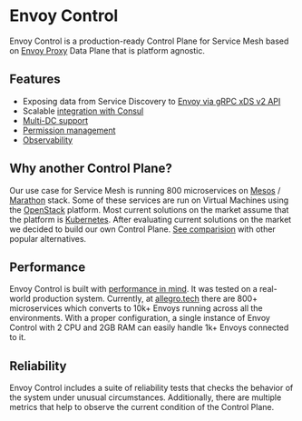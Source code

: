 # Envoy Control

Envoy Control is a production-ready Control Plane for Service Mesh based on [Envoy Proxy](https://www.envoyproxy.io/)
Data Plane that is platform agnostic.

## Features

* Exposing data from Service Discovery to [Envoy via gRPC xDS v2 API](integrations/envoy.md)
* Scalable [integration with Consul](integrations/consul.md)
* [Multi-DC support](features/multi_dc_support.md)
* [Permission management](features/permissions.md)
* [Observability](deployment/observability.md)

## Why another Control Plane?
Our use case for Service Mesh is running 800 microservices on [Mesos](https://mesos.apache.org/) / [Marathon](https://mesosphere.github.io/marathon/) stack.
Some of these services are run on Virtual Machines using the [OpenStack](https://www.openstack.org/) platform.
Most current solutions on the market assume that the platform is [Kubernetes](https://kubernetes.io/).
After evaluating current solutions on the market we decided to build our own Control Plane.
[See comparision](ec_vs_other_software.md) with other popular alternatives.

## Performance

Envoy Control is built with [performance in mind](performance.md). It was tested on a real-world production system. 
Currently, at [allegro.tech](https://allegro.tech/) there are 800+ microservices which converts to 10k+ Envoys running
across all the environments. With a proper configuration, a single instance of Envoy Control with 2 CPU and 2GB RAM
can easily handle 1k+ Envoys connected to it.

## Reliability
<!--
// todo links to tests Github
-->
Envoy Control includes a suite of reliability tests that checks the behavior of the system under unusual circumstances.
Additionally, there are multiple metrics that help to observe the current condition of the Control Plane.